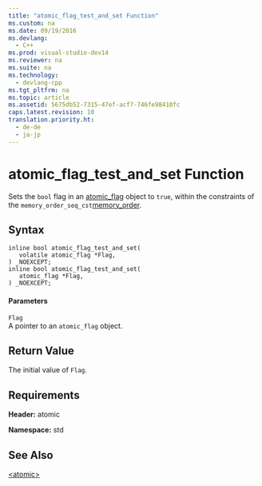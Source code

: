 ```yaml
---
title: "atomic_flag_test_and_set Function"
ms.custom: na
ms.date: 09/19/2016
ms.devlang: 
  - C++
ms.prod: visual-studio-dev14
ms.reviewer: na
ms.suite: na
ms.technology: 
  - devlang-cpp
ms.tgt_pltfrm: na
ms.topic: article
ms.assetid: 5675db52-7315-47ef-acf7-746fe98410fc
caps.latest.revision: 10
translation.priority.ht: 
  - de-de
  - ja-jp
---
```

# atomic_flag_test_and_set Function
Sets the `bool` flag in an [atomic_flag](../vs140/atomic_flag-Structure.md) object to `true`, within the constraints of the `memory_order_seq_cst`[memory_order](../vs140/memory_order-Enum.md).  
  
## Syntax  
  
```  
inline bool atomic_flag_test_and_set(  
   volatile atomic_flag *Flag,  
) _NOEXCEPT;  
inline bool atomic_flag_test_and_set(  
   atomic_flag *Flag,  
) _NOEXCEPT;  
```  
  
#### Parameters  
 `Flag`  
 A pointer to an `atomic_flag` object.  
  
## Return Value  
 The initial value of `Flag`.  
  
## Requirements  
 **Header:** atomic  
  
 **Namespace:** std  
  
## See Also  
 [<atomic\>](../vs140/-atomic-.md)